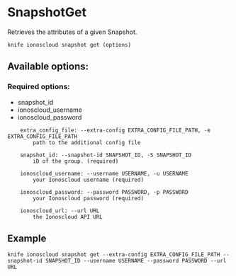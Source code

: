 # SnapshotGet

Retrieves the attributes of a given Snapshot.

```text
knife ionoscloud snapshot get (options)
```

## Available options:

### Required options:

* snapshot\_id
* ionoscloud\_username
* ionoscloud\_password

```text
    extra_config_file: --extra-config EXTRA_CONFIG_FILE_PATH, -e EXTRA_CONFIG_FILE_PATH
        path to the additional config file

    snapshot_id: --snapshot-id SNAPSHOT_ID, -S SNAPSHOT_ID
        iD of the group. (required)

    ionoscloud_username: --username USERNAME, -u USERNAME
        your Ionoscloud username (required)

    ionoscloud_password: --password PASSWORD, -p PASSWORD
        your Ionoscloud password (required)

    ionoscloud_url: --url URL
        the Ionoscloud API URL

```
## Example

```text
knife ionoscloud snapshot get --extra-config EXTRA_CONFIG_FILE_PATH --snapshot-id SNAPSHOT_ID --username USERNAME --password PASSWORD --url URL
```
